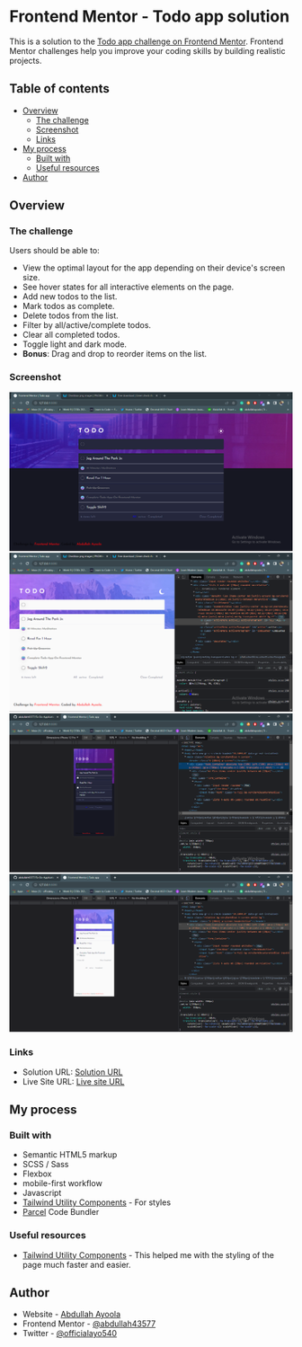 # Frontend Mentor - Todo app solution

This is a solution to the [Todo app challenge on Frontend Mentor](https://www.frontendmentor.io/challenges/todo-app-Su1_KokOW). Frontend Mentor challenges help you improve your coding skills by building realistic projects.

## Table of contents

- [Overview](#overview)
  - [The challenge](#the-challenge)
  - [Screenshot](#screenshot)
  - [Links](#links)
- [My process](#my-process)
  - [Built with](#built-with)
  - [Useful resources](#useful-resources)
- [Author](#author)

## Overview

### The challenge

Users should be able to:

- View the optimal layout for the app depending on their device's screen size.
- See hover states for all interactive elements on the page.
- Add new todos to the list.
- Mark todos as complete.
- Delete todos from the list.
- Filter by all/active/complete todos.
- Clear all completed todos.
- Toggle light and dark mode.
- **Bonus**: Drag and drop to reorder items on the list.

### Screenshot

![](./src/screenshots/Screenshot_10.png)
![](./src/screenshots/Screenshot_11.png)
![](./src/screenshots/Screenshot_8.png)
![](./src/screenshots/Screenshot_9.png)

### Links

- Solution URL: [Solution URL](https://www.frontendmentor.io/solutions/todo-app--7xpuek8KH)
- Live Site URL: [Live site URL](https://todoapplicationz.netlify.app/)

## My process

### Built with

- Semantic HTML5 markup
- SCSS / Sass
- Flexbox
- mobile-first workflow
- Javascript
- [Tailwind Utility Components](https://tailwindcss.com/) - For styles
- [Parcel](https://parceljs.org/) Code Bundler

### Useful resources

- [Tailwind Utility Components](https://tailwindcss.com/) - This helped me with the styling of the page much faster and easier.

## Author

- Website - [Abdullah Ayoola](https://github.com/abdullah43577)
- Frontend Mentor - [@abdullah43577](https://www.frontendmentor.io/profile/abdullah43577)
- Twitter - [@officialayo540](https://twitter.com/officialayo540)
